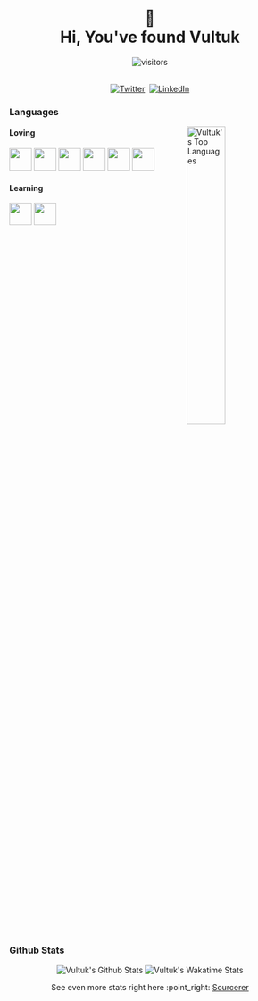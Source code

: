 <p>
  <h1 align="center"><b>👋<br />Hi, You've found Vultuk</b></h1>
</p>

<p align="center">
    <img align="center" alt="visitors" src="https://gpvc.arturio.dev/vultuk" />
</p>

<p align="center">
<br>
<a href="https://twitter.com/vultuk"><img src="https://img.shields.io/badge/twitter-%2300ACEE.svg?&style=for-the-badge&logo=twitter&logoColor=white" alt="Twitter" /></a>&nbsp;
<a href="https://www.linkedin.com/in/simon-skinner"><img src="https://img.shields.io/badge/linkedin-%230077B5.svg?&style=for-the-badge&logo=linkedin&logoColor=white" alt="LinkedIn" /></a>
</p>

### Languages

<img align="right" src="https://github-readme-stats.vercel.app/api/top-langs/?username=vultuk&count_private=true&show_icons=true&theme=vue" width="37%" alt="Vultuk's Top Languages">

#### Loving

<img src="https://cdn.jsdelivr.net/npm/programming-languages-logos/src/javascript/javascript.png" height="40">
<img src="https://cdn.jsdelivr.net/npm/programming-languages-logos/src/typescript/typescript.png" height="40">
<img src="https://cdn.jsdelivr.net/npm/programming-languages-logos/src/html/html.png" height="40">
<img src="https://cdn.jsdelivr.net/npm/programming-languages-logos/src/css/css.png" height="40">
<img src="https://cdn.jsdelivr.net/npm/programming-languages-logos/src/php/php.png" height="40">
<img src="https://cdn.jsdelivr.net/npm/programming-languages-logos/src/python/python.png" height="40">

#### Learning

<img src="https://cdn.jsdelivr.net/npm/programming-languages-logos/src/swift/swift.png" height="40">
<img src="https://cdn.jsdelivr.net/npm/programming-languages-logos/src/kotlin/kotlin.png" height="40">

<br style="clear: both;">

### Github Stats

<p align="center">
  <img src="https://github-readme-stats.vercel.app/api?username=vultuk&count_private=true&show_icons=true&theme=vue" alt="Vultuk's Github Stats">

  <img src="https://github-readme-stats.vercel.app/api/wakatime?username=@vultuk&count_private=true&show_icons=true&theme=vue" alt="Vultuk's Wakatime Stats">

</p>

<p align="center">
  See even more stats right here :point_right: <a href="https://sourcerer.io/vultuk">Sourcerer</a>
</p>
